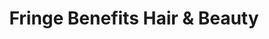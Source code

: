 ---
title: "Fringe Benefits Hair & Beauty"
url: /grimsby/fringe-benefits-hair-and-beauty/
shop: beauty
---